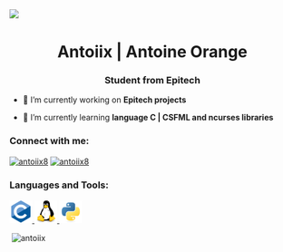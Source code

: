 <img width="1050" src="https://drive.google.com/uc?export=view&id=1VURV7QrSni9qP-Jmkm2K3Bvd6fCf91Bi">
<h1 align="center">Antoiix | Antoine Orange</h1>
<h3 align="center">Student from Epitech</h3>

- 🔭 I’m currently working on **Epitech projects**

- 🌱 I’m currently learning **language C | CSFML and ncurses libraries**

<h3 align="left">Connect with me:</h3>
<p align="left">
<a href="https://fb.com/antoiix8" target="blank"><img align="center" src="https://raw.githubusercontent.com/rahuldkjain/github-profile-readme-generator/master/src/images/icons/Social/facebook.svg" alt="antoiix8" height="30" width="40" /></a>
<a href="https://instagram.com/antoiix8" target="blank"><img align="center" src="https://raw.githubusercontent.com/rahuldkjain/github-profile-readme-generator/master/src/images/icons/Social/instagram.svg" alt="antoiix8" height="30" width="40" /></a>
</p>

<h3 align="left">Languages and Tools:</h3>
<p align="left"> <a href="https://www.cprogramming.com/" target="_blank" rel="noreferrer"> <img src="https://raw.githubusercontent.com/devicons/devicon/master/icons/c/c-original.svg" alt="c" width="40" height="40"/> </a> <a href="https://www.linux.org/" target="_blank" rel="noreferrer"> <img src="https://raw.githubusercontent.com/devicons/devicon/master/icons/linux/linux-original.svg" alt="linux" width="40" height="40"/> </a> <a href="https://www.python.org" target="_blank" rel="noreferrer"> <img src="https://raw.githubusercontent.com/devicons/devicon/master/icons/python/python-original.svg" alt="python" width="40" height="40"/> </a> </p>

<p>&nbsp;<img align="center" src="https://github-readme-stats.vercel.app/api?username=antoiix&show_icons=true&locale=en" alt="antoiix" /></p>
